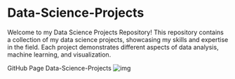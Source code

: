 # Data-Science-Projects
Welcome to my Data Science Projects Repository! This repository contains a collection of my data science projects, showcasing my skills and expertise in the field. Each project demonstrates different aspects of data analysis, machine learning, and visualization.


GitHub Page
Data-Science-Projects
![img](https://github.com/kishnendu/Data-Science-Projects/assets/96240550/6ce55219-d1aa-420b-a50a-ac3405e015bc)
